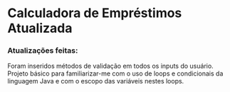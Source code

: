 # Calculadora de Empréstimos Atualizada
### Atualizações feitas:
Foram inseridos métodos de validação em todos os inputs do usuário.
Projeto básico para familiarizar-me com o uso de loops e condicionais da linguagem Java e com o escopo das variáveis nestes loops.